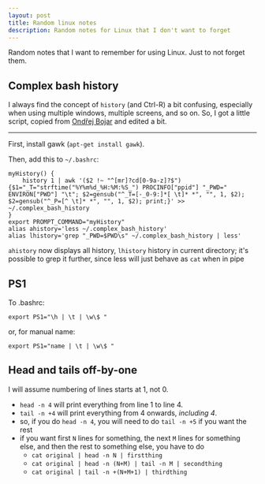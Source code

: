 ```yaml
---
layout: post
title: Random linux notes
description: Random notes for Linux that I don't want to forget
---
```


Random notes that I want to remember for using Linux. Just to not forget them.

Complex bash history
---
I always find the concept of `history` (and Ctrl-R) a bit confusing, especially when using multiple windows, multiple screens, and so on. So, I got a little script, copied from [Ondřej Bojar](http://www1.cuni.cz/~obo/) and edited a bit.

---

First, install gawk (`apt-get install gawk`).

Then, add this to `~/.bashrc`:
    
    myHistory() {
        history 1 | awk '($2 !~ "^[mr]?cd[0-9a-z]?$") {$1="_T="strftime("%Y%m%d_%H:%M:%S_") PROCINFO["ppid"] "_PWD="  ENVIRON["PWD"] "\t"; $2=gensub("^_T=[-_0-9:]*[ \t]* *", "", 1, $2); $2=gensub("^_P=[^ \t]* *", "", 1, $2); print;}' >> ~/.complex_bash_history
    }
    export PROMPT_COMMAND="myHistory"
    alias ahistory='less ~/.complex_bash_history'
    alias lhistory='grep "_PWD=$PWD\s" ~/.complex_bash_history | less'


`ahistory` now displays all history, `lhistory` history in current directory; it's possible to grep it further, since less will just behave as `cat` when in pipe

PS1
---
To .bashrc:

    export PS1="\h | \t | \w\$ "

or, for manual name:

    export PS1="name | \t | \w\$ "

Head and tails off-by-one 
---

I will assume numbering of lines starts at 1, not 0.

- `head -n 4` will print everything from line 1 to line 4.
- `tail -n +4` will print everything from 4 onwards, *including 4*.
- so, if you do `head -n 4`, you will need to do `tail -n +5` if you want the rest
- if you want first `N` lines for something, the next `M` lines for something else, and then the rest to something else, you have to do
    - `cat original | head -n N | firstthing`
    - `cat original | head -n (N+M) | tail -n M | secondthing`
    - `cat original | tail -n +(N+M+1) | thirdthing`


